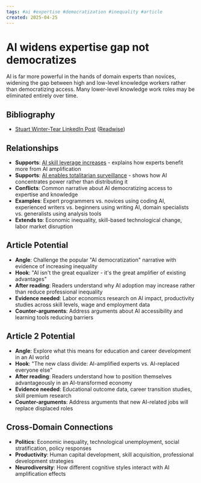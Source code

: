 ```yaml
---
tags: #ai #expertise #democratization #inequality #article
created: 2025-04-25
---
```


# AI widens expertise gap not democratizes

AI is far more powerful in the hands of domain experts than novices, widening the gap between high and low-level knowledge workers rather than democratizing access. Many lower-level knowledge work roles may be eliminated entirely over time.

## Bibliography

- [Stuart Winter-Tear LinkedIn Post](https://www.linkedin.com/posts/stuart-winter-tear_ai-is-not-a-democratising-technology-for-activity-7310204652879273984-2_kG/?utm_source=share&utm_medium=member_desktop&rcm=ACoAAAA9ShkBrtcbJLoCuIZmn5iNPnDbhdPth0o) ([Readwise](https://readwise.io/reader/shared/01jq70hs44easvrnn3tr45x1my))

## Relationships
- **Supports**: [AI skill leverage increases](ai-skill-leverage-amplifies.md) - explains how experts benefit more from AI amplification
- **Supports**: [AI enables totalitarian surveillance](ai-surveillance-democracy.md) - shows how AI concentrates power rather than distributing it
- **Conflicts**: Common narrative about AI democratizing access to expertise and knowledge
- **Examples**: Expert programmers vs. novices using coding AI, experienced writers vs. beginners using writing AI, domain specialists vs. generalists using analysis tools
- **Extends to**: Economic inequality, skill-based technological change, labor market disruption

## Article Potential
- **Angle**: Challenge the popular "AI democratization" narrative with evidence of increasing inequality
- **Hook**: "AI isn't the great equalizer - it's the great amplifier of existing advantages"
- **After reading**: Readers understand why AI adoption may increase rather than reduce professional inequality
- **Evidence needed**: Labor economics research on AI impact, productivity studies across skill levels, wage and employment data
- **Counter-arguments**: Address arguments about AI accessibility and learning tools reducing barriers

## Article 2 Potential
- **Angle**: Explore what this means for education and career development in an AI world
- **Hook**: "The new class divide: AI-amplified experts vs. AI-replaced everyone else"
- **After reading**: Readers understand how to position themselves advantageously in an AI-transformed economy
- **Evidence needed**: Educational outcome data, career transition studies, skill premium research
- **Counter-arguments**: Address arguments that new AI-related jobs will replace displaced roles

## Cross-Domain Connections
- **Politics**: Economic inequality, technological unemployment, social stratification, policy responses
- **Productivity**: Human capital development, skill acquisition, professional development strategies
- **Neurodiversity**: How different cognitive styles interact with AI amplification effects